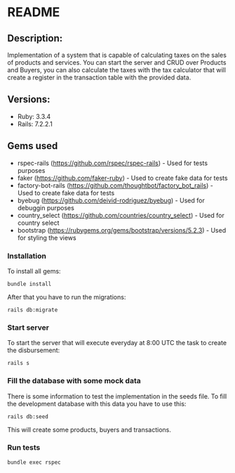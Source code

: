 # README

## Description:

Implementation of a system that is capable of calculating taxes on the sales of products and services.
You can start the server and CRUD over Products and Buyers, you can also calculate the taxes with the tax calculator that will create a register in the transaction table with the provided data.

## Versions:

- Ruby: 3.3.4
- Rails: 7.2.2.1

## Gems used

* rspec-rails (https://github.com/rspec/rspec-rails) - Used for tests purposes
* faker (https://github.com/faker-ruby) - Used to create fake data for tests
* factory-bot-rails (https://github.com/thoughtbot/factory_bot_rails) - Used to create fake data for tests
* byebug (https://github.com/deivid-rodriguez/byebug) - Used for debuggin purposes
* country_select (https://github.com/countries/country_select) - Used for country select
* bootstrap (https://rubygems.org/gems/bootstrap/versions/5.2.3) - Used for styling the views

### Installation

To install all gems:

``` bundle install ```

After that you have to run the migrations:

``` rails db:migrate ```

### Start server

To start the server that will execute everyday at 8:00 UTC the task to create the disbursement:

``` rails s ```

### Fill the database with some mock data

There is some information to test the implementation in the seeds file. To fill the development database with this data you have to use this:

``` rails db:seed ```

This will create some products, buyers and transactions.

### Run tests

``` bundle exec rspec ```


